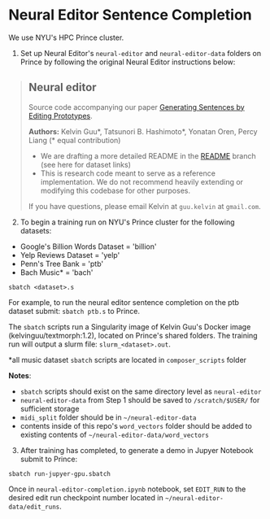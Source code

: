 # Neural Editor Sentence Completion
We use NYU's HPC Prince cluster.

1. Set up Neural Editor's `neural-editor` and `neural-editor-data` folders on Prince by following the original Neural Editor instructions below:
> ## Neural editor
>
> Source code accompanying our paper [Generating Sentences by Editing Prototypes](https://arxiv.org/abs/1709.08878).
>
> **Authors:** Kelvin Guu\*, Tatsunori B. Hashimoto\*, Yonatan Oren, Percy Liang
> (\* equal contribution)
>
> - We are drafting a more detailed README in the [README](https://github.com/kelvinguu/neural-editor/tree/readme) branch (see here for dataset links)
> - This is research code meant to serve as a reference implementation. We do not recommend heavily extending or modifying this codebase for other purposes.
>
> If you have questions, please email Kelvin at `guu.kelvin` at `gmail.com`.



2. To begin a training run on NYU's Prince cluster for the following datasets:
- Google's Billion Words Dataset = 'billion'
- Yelp Reviews Dataset = 'yelp'
- Penn's Tree Bank = 'ptb'
- Bach Music\* = 'bach'

```
sbatch <dataset>.s
```
For example, to run the neural editor sentence completion on the ptb dataset submit: `sbatch ptb.s` to Prince.

The `sbatch` scripts run a Singularity image of Kelvin Guu's Docker image (kelvinguu/textmorph:1.2), located on Prince's shared folders. The training run will output a slurm file: `slurm_<dataset>.out`.

\*all music dataset `sbatch` scripts are located in `composer_scripts` folder


**Notes**:
- `sbatch` scripts should exist on the same directory level as `neural-editor`
- `neural-editor-data` from Step 1 should be saved to `/scratch/$USER/` for sufficient storage
- `midi_split` folder should be in `~/neural-editor-data`
- contents inside of this repo's `word_vectors` folder should be added to existing contents of `~/neural-editor-data/word_vectors`


3. After training has completed, to generate a demo in Jupyer Notebook submit to Prince:
```
sbatch run-jupyer-gpu.sbatch
```
Once in `neural-editor-completion.ipynb` notebook, set `EDIT_RUN` to the desired edit run checkpoint number located in `~/neural-editor-data/edit_runs`.

